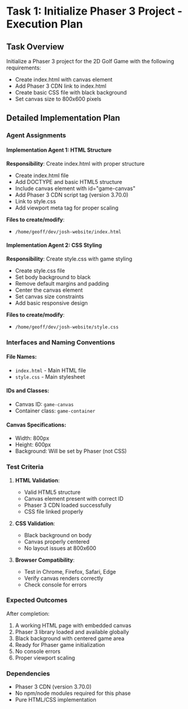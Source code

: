 # Task 1: Initialize Phaser 3 Project - Execution Plan

## Task Overview
Initialize a Phaser 3 project for the 2D Golf Game with the following requirements:
- Create index.html with canvas element
- Add Phaser 3 CDN link to index.html
- Create basic CSS file with black background
- Set canvas size to 800x600 pixels

## Detailed Implementation Plan

### Agent Assignments

#### Implementation Agent 1: HTML Structure
**Responsibility**: Create index.html with proper structure
- Create index.html file
- Add DOCTYPE and basic HTML5 structure
- Include canvas element with id="game-canvas"
- Add Phaser 3 CDN script tag (version 3.70.0)
- Link to style.css
- Add viewport meta tag for proper scaling

**Files to create/modify**:
- `/home/geoff/dev/josh-website/index.html`

#### Implementation Agent 2: CSS Styling
**Responsibility**: Create style.css with game styling
- Create style.css file
- Set body background to black
- Remove default margins and padding
- Center the canvas element
- Set canvas size constraints
- Add basic responsive design

**Files to create/modify**:
- `/home/geoff/dev/josh-website/style.css`

### Interfaces and Naming Conventions

#### File Names:
- `index.html` - Main HTML file
- `style.css` - Main stylesheet

#### IDs and Classes:
- Canvas ID: `game-canvas`
- Container class: `game-container`

#### Canvas Specifications:
- Width: 800px
- Height: 600px
- Background: Will be set by Phaser (not CSS)

### Test Criteria

1. **HTML Validation**:
   - Valid HTML5 structure
   - Canvas element present with correct ID
   - Phaser 3 CDN loaded successfully
   - CSS file linked properly

2. **CSS Validation**:
   - Black background on body
   - Canvas properly centered
   - No layout issues at 800x600

3. **Browser Compatibility**:
   - Test in Chrome, Firefox, Safari, Edge
   - Verify canvas renders correctly
   - Check console for errors

### Expected Outcomes

After completion:
1. A working HTML page with embedded canvas
2. Phaser 3 library loaded and available globally
3. Black background with centered game area
4. Ready for Phaser game initialization
5. No console errors
6. Proper viewport scaling

### Dependencies

- Phaser 3 CDN (version 3.70.0)
- No npm/node modules required for this phase
- Pure HTML/CSS implementation